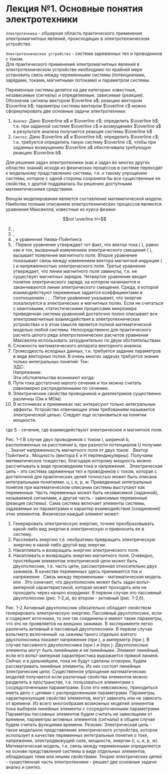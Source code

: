 # Лекция №1. Основные понятия электротехники
`Электротехника` - обширная область практического применения электромагнитных явлений, происходящих в электротехническом устройстве.


`Электротехническое устройство` - система заряженных тел и проводников с током.  
Для практического применения электромагнитных явлений в электротехническом устройстве необходимо по крайней мере установить связь между переменными системы (потенциалами, зарядами, токами, магнитными потоками) и параметром системы.  


Переменные системы делятся на две категории: известные, независимые (сигналы) и определяемые, зависимые (реакция).  
Обозначив сигналы вектором  $\overline a$; реакцию вектором $\overline b$; параметры системы вектором $\overline c$ можно сформулировать две основные задачи электротехники:  
 1. `Анализ`: Дано $\overline a$ и $\overline c$; определить $\overline b$; т.е. при заданной системе $\overline c$ и возмущениях $\overline a$ в результате анализа получается реакция системы $\overline b$
 2. `Синтез`: Дано $\overline a$ и $\overline b$; определить $\overline c$; т.е. требуется определить такую систему $\overline c$, чтобы при заданных возмущениях $\overline a$ обеспечивала требующую реакцию $\overline b$


Для решения задач электротехники (как и задач во многих других областях знаний) исходя из физических процессов в системе переходят к модельному представлению системы, т.е. к такому упрощению системы, которое с одной стороны сохраняла бы все существенные ее свойства, с другой поддавалась бы решению доступными математическими средствами.  


Венцом моделирования является составление математической модели.  
Наиболее полным описанием электротехнических процессов являются уравнения Максвелла, известные из курса физики:  
```math
rot \overline H=
```
 2.  ,
 3.  ,
 4.  ,
и уравнения Умова-Пойнтинга  
 5.  .
Первое уравнение утверждает тот факт, что вектор тока ( ), равно как и ток, вызванный изменением электрического смещения ( ), вызывает появление магнитного поля.
Второе уравнение показывает связь между изменением вектора магнитной индукции ( ) и напряженностью электрического поля.
Третье уравнение утверждает, что линии магнитного поля замкнуты, т.е. не существует магнитных зарядов.
Четвертое уравнение вводит понятие электрического заряда, на котором начинаются и заканчиваются линии электрического смещения. Среда, в которой взаимодействуют переменные задается коэффициентами в соотношениях  ;  ;  .
Пятое уравнение указывает, что энергия локализуется в электрических и магнитных полях.
Если не считаться с квантовыми, статистическими процессами микромира приведенная система уравнений достаточно полно описывает все электромагнитные взаимодействия в электротехнических устройствах и в этом смысле является полной математической моделью любой системы.
Непосредственно для практического расчета целого ряда электротехнических расчетов уравнения Максвелла использовать затруднительно по двум обстоятельствам:
1. Сложность математического аппарата векторного анализа.
2. Громоздкость исходных данных, т.к. требуется задание параметров в виде векторных полей.
В очень многих задачах требуется знание только интегральных понятий:
Ток:  
ЭДС:  
Напряжение:  
Эти обстоятельства возникают когда:
1. Пути тока достаточно малого сечения и ток можно считать равномерно распределенными по сечению.
2. Электрические свойства проводников и диэлектриков существенно различны (Ом и МОм).
3. В источниках и приемниках нас интересуют только интегральные эффекты.
Устройство отвечающее этим требованиям называется электрической цепью.
Следует еще остановиться на понятии мощности.
 
где S - сечение, где взаимодействуют электрическое и магнитное поля.
 
Рис. 1-1
В случае двух проводников с током I, шириной b, расположенных на расстоянии а, при разности потенциалов U получим:
 ;	 .
Значит напряженность магнитного поля от двух токов:
 .
Вектор Пойнтинга  .
Мощность   (вектора Е и Н перпендикулярны).
Получаем математическое тождество, благодаря которому мощность можно рассчитывать в виде произведения тока и напряжения.
 .
Электрическая цепь - это система заряженных тел и проводников с током, которая с достаточной для практических целей точностью может быть описана интегральными понятиями. u, i, e, p, w.
Приведенные интегральные понятия при математическом описании системы выступают как переменные.
Часть переменных может быть независимой (заданной), называемой сигналами, а другая часть - зависимые переменные (реакция системы).
Сама система включает элементы системы, задаваемые их параметрами и характер взаимодействия (соединения) этих элементов. Физически каждый элемент может:
1. Генерировать электрическую энергию, точнее преобразовывать какой-либо вид энергии в электрическую и привносить ее в систему.
2. Рассеивать энергию т.е. необратимо превращать электрическую энергию в какой-либо другой вид энергии.
3. Накапливать и возвращать энергию электрического поля.
4. Накапливать и возвращать энергию магнитного поля.
Очевидно, простейшим элементом электрической цепи может быть двухполюсник, т.е. часть цепи, рассмотренная относительно двух зажимов. В качестве переменных здесь принимается ток   и напряжение  . Связь между переменными - математическая модель   или  .
Это означает, что двухполюсник может быть задан вольт-амперной характеристикой, которая может проходить или не проходить через начало координат. В первом случае это пассивный двухполюсник (рис. 1-2,а), во втором - активный (рис. 1-2,б).
 
Рис. 1-2
Активный двухполюсник обязательно обладает свойством генерировать электрическую энергию.
Пассивный двухполюсник, если и содержит источники, то они так соединены и имеют такие параметры, что это не проявляется на внешних зажимах. В эксперименте легко различить активный и пассивный двухполюсники. В первом случае вольтметр включенный: на зажимы такого отдельно взятого двухполюсника покажет напряжение   (при  ), а амперметр   (при  ). В случае пассивного двухполюсника   (при  ) и   (при  ).
Двухполюсные элементы могут быть линейными и не линейными. Элемент линейный, если его вольт-амперная характеристика выражается прямой линией.
Сейчас и в дальнейшем, пока не будут сделаны оговорки, будем рассматривать линейные элементы. Из них состоят линейные электрические цепи.
Существенное упрощение математических моделей получается если различные свойства элементов можно разделить в пространстве, т.е. пользоваться элементами с сосредоточенными параметрами. Если это невозможно, приходиться иметь дело с цепями с распределенными параметрами.
Параметры, характеризующие свойство элементов, могут зависеть или не зависеть от времени.
Из всего многообразия возможных моделей элементов пока выберем линейные элементы с сосредоточенными параметрами. Параметры пассивных элементов будем считать не зависящими от времени, параметры активных элементов (сигналы) в общем случае будем считать функциями времени.
Резюме: Электрическая цепь - такое модельное представление электрического устройства, которое использует в качестве переменных интегральные понятия о токе, напряжении, электродвижущей силе, мощности, энергии (i, u, e, p, w). Математическая модель, т.е. связь между переменными определяется на основе представления системы в виде отдельных элементов, обладающих теми или иными свойствами. Теория электрических цепей - существенная часть электротехники - решает две основные задачи: анализ и синтез.
